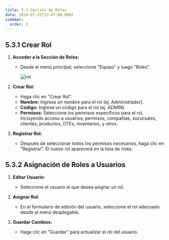 ```yaml
---
title: 5.3 Gestión de Roles
date: 2024-07-25T12:47:00.000Z
sidebar:
  order: 3
---
```

## 5.3.1 Crear Rol

1. **Acceder a la Sección de Roles:**

   * Desde el menú principal, seleccione "Equipo" y luego "Roles".

     ![rol](/images/uploads/pantalla_rol.gif "Pantalla rol")
2. **Crear Rol:**

   * Haga clic en "Crear Rol".
   * **Nombre:** Ingrese un nombre para el rol (ej. Administrador).
   * **Código:** Ingrese un código para el rol (ej. ADMIN).
   * **Permisos:** Seleccione los permisos específicos para el rol, incluyendo acceso a usuarios, permisos, compañías, sucursales, clientes, productos, DTEs, inventarios, y otros.
3. **Registrar Rol:**

   * Después de seleccionar todos los permisos necesarios, haga clic en "Registrar". El nuevo rol aparecerá en la lista de roles.

## 5.3.2 Asignación de Roles a Usuarios

1. **Editar Usuario:**

   * Seleccione el usuario al que desea asignar un rol.
2. **Asignar Rol:**

   * En el formulario de edición del usuario, seleccione el rol adecuado desde el menú desplegable.
3. **Guardar Cambios:**

   * Haga clic en "Guardar" para actualizar el rol del usuario.
